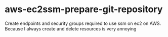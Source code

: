 # aws-ec2ssm-prepare-git-repository
Create endpoints and security groups required to use ssm on ec2 on AWS.  Because I always create and delete resources is very annoying
